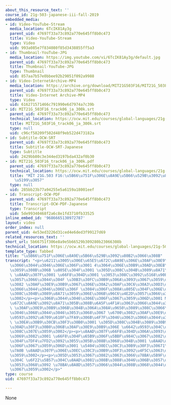 ```yaml
---
about_this_resource_text: ''
course_id: 21g-503-japanese-iii-fall-2019
embedded_media:
- id: Video-YouTube-Stream
  media_location: 6TcIK81Ay3g
  parent_uid: 47697f33a73c892a770e645ff8b0c473
  title: Video-YouTube-Stream
  type: Video
  uid: 993a085e7f834080f85d3438855ff5a3
- id: Thumbnail-YouTube-JPG
  media_location: https://img.youtube.com/vi/6TcIK81Ay3g/default.jpg
  parent_uid: 47697f33a73c892a770e645ff8b0c473
  title: Thumbnail-YouTube-JPG
  type: Thumbnail
  uid: 857aa7b57e0bbee92b29051f092a9988
- id: Video-InternetArchive-MP4
  media_location: https://archive.org/download/MIT21G503F16/MIT21G_503F16_track06_ja_300k.mp4
  parent_uid: 47697f33a73c892a770e645ff8b0c473
  title: Video-Internet Archive-MP4
  type: Video
  uid: 616271571466c791990e6d7974a7c39b
- id: MIT21G_503F16_track06_ja_300k.srt
  parent_uid: 47697f33a73c892a770e645ff8b0c473
  technical_location: https://ocw.mit.edu/courses/global-languages/21g-503-japanese-iii-fall-2019/instructor-insights/5b66751f306e8a9e5b66529b309280b23066308b/MIT21G_503F16_track06_ja_300k.srt
  title: MIT21G_503F16_track06_ja_300k.srt
  type: null
  uid: c96cf58209f502d48f9eb522d473182a
- id: Subtitle-OCW-SRT
  parent_uid: 47697f33a73c892a770e645ff8b0c473
  title: Subtitle-OCW-SRT-Japanese
  type: Subtitle
  uid: 2429bb80c3e344ed3197bda432af0b30
- id: MIT21G_503F16_track06_ja_300k.pdf
  parent_uid: 47697f33a73c892a770e645ff8b0c473
  technical_location: https://ocw.mit.edu/courses/global-languages/21g-503-japanese-iii-fall-2019/instructor-insights/5b66751f306e8a9e5b66529b309280b23066308b/MIT21G_503F16_track06_ja_300k.pdf
  title: "MIT 21G.503 F16:\u5B66\u751F\u306E\u8A9E\u5B66\u529B\u3092\u80B2\u3066\u308B\
    \u5199\u3057"
  type: null
  uid: 285bb23b77a94255e5a6159a18001eef
- id: Transcript-OCW-PDF
  parent_uid: 47697f33a73c892a770e645ff8b0c473
  title: Transcript-OCW-PDF-Japanese
  type: Transcript
  uid: 5de99340468f2a6c8e1fd3710fb33525
inline_embed_id: '9686665130972787'
layout: video
order_index: null
parent_uid: 4e53ed3226d31ced4e6ded3f99127d69
related_resources_text: ''
short_url: 5b66751f306e8a9e5b66529b309280b23066308b
technical_location: https://ocw.mit.edu/courses/global-languages/21g-503-japanese-iii-fall-2019/instructor-insights/5b66751f306e8a9e5b66529b309280b23066308b
template_type: Tabbed
title: "\u5B66\u751F\u306E\u8A9E\u5B66\u529B\u3092\u80B2\u3066\u308B"
transcript: "<p>\u6211\u3005\u306E\u65E5\u672C\u8A9E\u306E\u30AF\u30E9\u30B9\u3063\
  \u3066\u3044\u3046\u306E\u306F\u3001 4\u3064\u306E\u30B9\u30AD\u30EB\u3001 \u8981\
  \u3059\u308B\u306B \u805E\u304F\u3001 \u305D\u308C\u304B\u3089\u8A71\u3059\u3001\
  \ \u8AAD\u307F\u3001 \u66F8\u304D\u3001 \u3053\u308C\u3092\u5168\u90E8\u7DB2\u7F85\
  \u3057\u3066\u3044\u304F \u30B3\u30FC\u30B9\u306A\u3093\u3067\u3059\u3051\u308C\u3069\
  \u3082 \u30AF\u30E9\u30B9\u3067\u306E\u30A2\u30AF\u30C6\u30A3\u30D3\u30C6\u30A3\u3063\
  \u3066\u3044\u3046\u306E\u306F \u3084\u306F\u308A\u805E\u304F\u306E\u3001 \u305D\
  \u308C\u304B\u3089\u8A71\u3059\u306E\u306B\u96C6\u4E2D\u3057\u3066\u3044\u307E\u3059\
  \u3002</p><p>\u3068\u3044\u3046\u306E\u306F\u3067\u3059\u306D\u3001 MIT\u3067\u65E5\
  \u672C\u8A9E\u3092\u8A71\u305B\u308B\u6A5F\u4F1A\u3063\u3066\u3044\u3046\u306E\u306F\
  \ \u30AF\u30E9\u30B9\u306B\u304B\u306A\u308A\u9650\u3089\u308C\u3066\u3057\u307E\
  \u3046\u3068\u3044\u3046\u3053\u3068\u3067 \u6700\u3082\u30AF\u30E9\u30B9\u306E\u6642\
  \u9593\u3092\u6709\u610F\u7FA9\u306B\u4F7F\u3046\u3063\u3066\u3044\u3046\u306E\u3067\
  \ \u30EA\u30B9\u30CB\u30F3\u30B0\u3001 \u305D\u308C\u304B\u3089\u30B9\u30D4\u30FC\
  \u30AD\u30F3\u30B0\u306B\u30AF\u30E9\u30B9\u306E \u6642\u9593\u304C\u8CBB\u3084\u3055\
  \u308C\u307E\u3059\u3002</p><p>\u8AAD\u307F\u66F8\u304D\u306A\u3093\u3067\u3059\u3051\
  \u3069\u3082\u3001 \u66F8\u304F\u65B9\u306F\u5BBF\u984C\u3067\u3082\u3063\u3066\u66F8\
  \u304F\u7DF4\u7FD2\u3092\u3055\u305B\u308B\u3068\u304B\u3001 \u8AAD\u307F\u306E\u65B9\
  \u306F\u3067\u3059\u306D\u3001 \u5404\u30EC\u30C3\u30B9\u30F3\u30671\u6642\u9593\
  \u7A0B \u8AAD\u307F\u306E\u30EC\u30C3\u30B9\u30F3\u3092\u4F5C\u3063\u3066\u3044\u307E\
  \u3059\u3002</p><p>\u305D\u3053\u3067\u3082\u3063\u3066\u78BA\u5B9F\u306B\u5B66\u751F\
  \u304C \u6F22\u5B57\u304C\u8AAD\u3081\u308B\u3088\u3046\u306B\u3057\u3066\u304F\u308B\
  \u3053\u3068\u3092 \u78BA\u8A8D\u3057\u3066\u3044\u308B\u3068\u3044\u3046\u72B6\u6CC1\
  \u3067\u3059\u3002</p>"
type: course
uid: 47697f33a73c892a770e645ff8b0c473

---
```

None